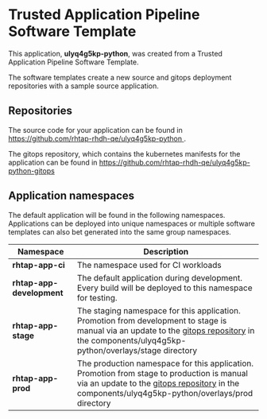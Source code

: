# Trusted Application Pipeline Software Template

This application, **ulyq4g5kp-python**, was created from a Trusted Application Pipeline Software Template.

The software templates create a new source and gitops deployment repositories with a sample source application. 

## Repositories

The source code for your application can be found in [https://github.com/rhtap-rhdh-qe/ulyq4g5kp-python ](https://github.com/rhtap-rhdh-qe/ulyq4g5kp-python ).
 
The gitops repository, which contains the kubernetes manifests for the application can be found in 
[https://github.com/rhtap-rhdh-qe/ulyq4g5kp-python-gitops ](https://github.com/rhtap-rhdh-qe/ulyq4g5kp-python-gitops ) 

## Application namespaces 

The default application will be found in the following namespaces. Applications can be deployed into unique namespaces or multiple software templates can also bet generated into the same group namespaces.  

|  Namespace   |  Description   |  
| -------- | -------- |
| **rhtap-app-ci** | The namespace used for CI workloads |
| **rhtap-app-development** | The default application during development. Every build will be deployed to this namespace for testing. |
| **rhtap-app-stage** | The staging namespace for this application. Promotion from development to stage is manual via an update to the [gitops repository](https://github.com/rhtap-rhdh-qe/ulyq4g5kp-python-gitops ) in the components/ulyq4g5kp-python/overlays/stage directory |
| **rhtap-app-prod** | The production namespace for this application. Promotion from stage to production is manual via an update to the [gitops repository](https://github.com/rhtap-rhdh-qe/ulyq4g5kp-python-gitops ) in the components/ulyq4g5kp-python/overlays/prod directory |